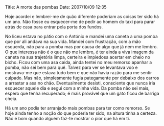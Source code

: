 Title: A morte das pombas
Date: 2007/10/09 12:35

Hoje acordei e lembrei-me de quão diferente poderiam as coisas ter sido há um ano. Não fosse eu esquecer-me de pedir ao homem do taxi para parar atrás de casa para entrar pela porta dos fundos.

No liceu estava no pátio com o António e mandei uma caneta a uma pomba que por ali andava na sua vida. Mandei com frustração, com a mão esquerda, não para a pomba mas por causa de algo que já nem me lembro. O que interessa não é o que não me lembro, é ter ainda a viva imagem da caneta na sua trajetória limpa, certeira e impiedosa acertar em cheio no bicho. Ficou com uma asa caída, ainda tentei no meu remorso apanhar a pomba, não sei bem para quê. Talvez para ver se levantava voo e mostrava-me que estava tudo bem e que não havia razão para me sentir culpado. Mas não, simplesmente fugia pategamente por debaixo dos carros a arrastar a asa no chão. Eventualmente desisti, consciente que nunca iria esquecer aquele dia e segui com a minha vida. Da pomba não sei mais, espero que tenha recuperado; é mais provável que um gato ficou de barriga cheia.

Há um ano podia ter arranjado mais pombas para ter como remorso. Se hoje ainda tenho a noção do que poderia ter sido, na altura tinha a certeza. Não é bom quando alguém faz-te mostrar o pior que há em ti.

